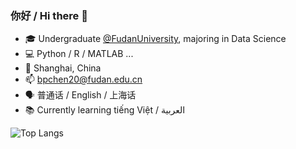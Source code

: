 ### 你好 / Hi there 👋
- 🎓 Undergraduate [@FudanUniversity](https://www.fudan.edu.cn/), majoring in Data Science
- 💻 Python / R / MATLAB ...
- 📍 Shanghai, China
- 📫 bpchen20@fudan.edu.cn
- 🗣️ 普通话 / English / 上海话
- 📚 Currently learning tiếng Việt / العربية

![Top Langs](https://github-readme-stats.vercel.app/api/top-langs/?username=YourUsername&layout=compact)

